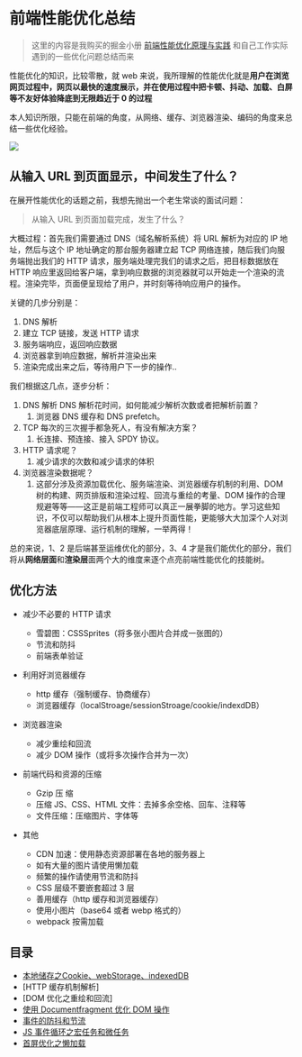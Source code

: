 # 前端性能优化总结

> 这里的内容是我购买的掘金小册 [前端性能优化原理与实践](https://juejin.im/book/6844733750048210957/section/6844733750031417352) 和自己工作实际遇到的一些优化问题总结而来

性能优化的知识，比较零散，就 web 来说，我所理解的性能优化就是**用户在浏览网页过程中，网页以最快的速度展示，并在使用过程中把卡顿、抖动、加载、白屏等不友好体验降底到无限趋近于 0 的过程**

本人知识所限，只能在前端的角度，从网络、缓存、浏览器渲染、编码的角度来总结一些优化经验。

![](https://user-gold-cdn.xitu.io/2018/10/23/1669f5358f63c0f8?imageView2/0/w/1280/h/960/format/webp/ignore-error/1)

## 从输入 URL 到页面显示，中间发生了什么？

在展开性能优化的话题之前，我想先抛出一个老生常谈的面试问题：

> 从输入 URL 到页面加载完成，发生了什么？

大概过程：首先我们需要通过 DNS（域名解析系统）将 URL 解析为对应的 IP 地址，然后与这个 IP 地址确定的那台服务器建立起 TCP 网络连接，随后我们向服务端抛出我们的 HTTP 请求，服务端处理完我们的请求之后，把目标数据放在 HTTP 响应里返回给客户端，拿到响应数据的浏览器就可以开始走一个渲染的流程。渲染完毕，页面便呈现给了用户，并时刻等待响应用户的操作。

关键的几步分别是：

1. DNS 解析
2. 建立 TCP 链接，发送 HTTP 请求
3. 服务端响应，返回响应数据
4. 浏览器拿到响应数据，解析并渲染出来
5. 渲染完成出来之后，等待用户下一步的操作..

我们根据这几点，逐步分析：

1. DNS 解析
   DNS 解析花时间，如何能减少解析次数或者把解析前置？
   1. 浏览器 DNS 缓存和 DNS prefetch。
2. TCP 每次的三次握手都急死人，有没有解决方案？
   1. 长连接、预连接、接入 SPDY 协议。
3. HTTP 请求呢？
   1. 减少请求的次数和减少请求的体积
4. 浏览器渲染数据呢？
   1. 这部分涉及资源加载优化、服务端渲染、浏览器缓存机制的利用、DOM 树的构建、网页排版和渲染过程、回流与重绘的考量、DOM 操作的合理规避等等——这正是前端工程师可以真正一展拳脚的地方。学习这些知识，不仅可以帮助我们从根本上提升页面性能，更能够大大加深个人对浏览器底层原理、运行机制的理解，一举两得！

总的来说，1、2 是后端甚至运维优化的部分，3、4 才是我们能优化的部分，我们将从**网络层面**和**渲染层**面两个大的维度来逐个点亮前端性能优化的技能树。

## 优化方法

- 减少不必要的 HTTP 请求
  - 雪碧图：CSSSprites（将多张小图片合并成一张图的）
  - 节流和防抖
  - 前端表单验证
- 利用好浏览器缓存
  - http 缓存（强制缓存、协商缓存）
  - 浏览器缓存（localStroage/sessionStroage/cookie/indexdDB）
- 浏览器渲染
  - 减少重绘和回流
  - 减少 DOM 操作（或将多次操作合并为一次）
- 前端代码和资源的压缩

  - Gzip 压 缩
  - 压缩 JS、CSS、HTML 文件：去掉多余空格、回车、注释等
  - 文件压缩：压缩图片、字体等

- 其他
  - CDN 加速：使用静态资源部署在各地的服务器上
  - 如有大量的图片请使用懒加载
  - 频繁的操作请使用节流和防抖
  - CSS 层级不要嵌套超过 3 层
  - 善用缓存（http 缓存和浏览器缓存）
  - 使用小图片（base64 或者 webp 格式的）
  - webpack 按需加载

## 目录

- [本地储存之Cookie、webStorage、indexedDB](/articles/Performance/本地储存之Cookie、webStorage、indexedDB.html)
- [HTTP 缓存机制解析]
- [DOM 优化之重绘和回流]
- [使用 Documentfragment 优化 DOM 操作](/articles/Performance/使用Documentfragment优化DOM操作.html)
- [事件的防抖和节流](/articles/Performance/事件的防抖和节流.html)
- [JS 事件循环之宏任务和微任务](/articles/Performance/JS事件循环之宏任务和微任务)
- [首屏优化之懒加载](/articles/Performance/首屏优化之懒加载)
